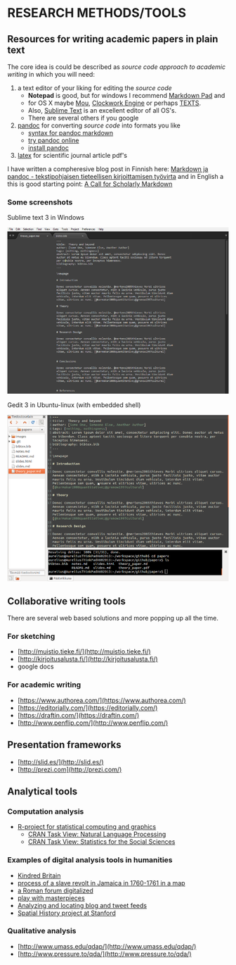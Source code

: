 # RESEARCH METHODS/TOOLS

## Resources for writing academic papers in plain text

The core idea is could be described as *source code approach to academic writing* in which you will need:

1. a text editor of your liking for editing the *source code*
    - **Notepad** is good, but for windows I recommend [Markdown Pad](http://markdownpad.com/) and 
    - for OS X maybe [Mou](http://mouapp.com/), [Clockwork Engine](http://clockworkengine.com/lightpaper-mac/) or perhaps [TEXTS](http://www.texts.io/). 
    - Also, [Sublime Text](http://www.sublimetext.com/) is an excellent editor of all OS's.
    - There are several others if you google 
2. [pandoc](http://johnmacfarlane.net/pandoc/) for converting *source code* into formats you like
    - [syntax for pandoc markdown](http://johnmacfarlane.net/pandoc/README.html#pandocs-markdown)
    - [try pandoc online](http://johnmacfarlane.net/pandoc/try/)
    - [install pandoc](http://johnmacfarlane.net/pandoc/installing.html)
3. [latex](http://www.latex-project.org/) for scientific journal article pdf's

I have written a compheresive blog post in Finnish here: [Markdown ja pandoc - tekstipohjaisen tieteellisen kirjoittamisen työvirta](http://markuskainu.fi/blog/tools/2013/10/15/markdown-pandoc-tieteellinen-teksti.html) and in English a this is good starting point: [A Call for Scholarly Markdown](http://blogs.plos.org/mfenner/2012/12/13/a-call-for-scholarly-markdown/)

### Some screenshots

Sublime text 3 in Windows 

![](images/sublime3.png)

Gedit 3 in Ubuntu-linux (with embedded shell)

![](images/geditUbuntu.png)

## Collaborative writing tools

There are several web based solutions and more popping up all the time. 

### For sketching

- [http://muistio.tieke.fi/](http://muistio.tieke.fi/)
- [http://kirjoitusalusta.fi/](http://kirjoitusalusta.fi/)
- google docs

### For academic writing

- [https://www.authorea.com/](https://www.authorea.com/)
- [https://editorially.com/](https://editorially.com/)
- [https://draftin.com/](https://draftin.com/)
- [http://www.penflip.com/](http://www.penflip.com/)

## Presentation frameworks

- [http://slid.es/](http://slid.es/)
- [http://prezi.com](http://prezi.com/)

## Analytical tools

### Computation analysis
- [R-project for statistical computing and graphics](http://www.r-project.org/)
    -  [CRAN Task View: Natural Language Processing](http://cran.r-project.org/web/views/NaturalLanguageProcessing.html)
    - [CRAN Task View: Statistics for the Social Sciences](http://cran.r-project.org/web/views/SocialSciences.html)

### Examples of digital analysis tools in humanities
- [Kindred Britain](http://kindred.stanford.edu/#/story/full/none/half///centrality)
- [process of a slave revolt in Jamaica in 1760-1761 in a map](http://revolt.axismaps.com/index.php)
- [a Roman forum digitalized](http://dlib.etc.ucla.edu/projects/Forum/)
- [play with masterpieces](https://www.rijksmuseum.nl/en/rijksstudio)
- [Analyzing and locating blog and tweet feeds](http://workshops.boundlessgeo.com/tutorial-wordmap/)
- [Spatial History project at Stanford](http://www.stanford.edu/group/spatialhistory/cgi-bin/site/index.php)

### Qualitative analysis
- [http://www.umass.edu/qdap/](http://www.umass.edu/qdap/)
- [http://www.pressure.to/qda/](http://www.pressure.to/qda/)
